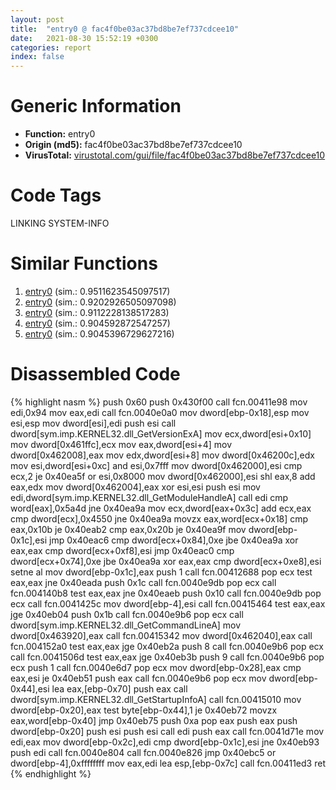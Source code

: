 ```yaml
---
layout: post
title:  "entry0 @ fac4f0be03ac37bd8be7ef737cdcee10"
date:   2021-08-30 15:52:19 +0300
categories: report
index: false
---
```


# Generic Information
- **Function:** entry0
- **Origin (md5):** fac4f0be03ac37bd8be7ef737cdcee10
- **VirusTotal:** [virustotal.com/gui/file/fac4f0be03ac37bd8be7ef737cdcee10][virustotal_ref]

# Code Tags
<span class="tag" id="LINKING">LINKING</span>
<span class="tag" id="SYSTEM-INFO">SYSTEM-INFO</span>


# Similar Functions

1. [entry0][similar_1_ref] (sim.: 0.9511623545097517)
2. [entry0][similar_2_ref] (sim.: 0.9202926505097098)
3. [entry0][similar_3_ref] (sim.: 0.9112228138517283)
4. [entry0][similar_4_ref] (sim.: 0.904592872547257)
5. [entry0][similar_5_ref] (sim.: 0.9045396729627216)


# Disassembled Code

{% highlight nasm %}
push 0x60
push 0x430f00
call fcn.00411e98
mov edi,0x94
mov eax,edi
call fcn.0040e0a0
mov dword[ebp-0x18],esp
mov esi,esp
mov dword[esi],edi
push esi
call dword[sym.imp.KERNEL32.dll_GetVersionExA]
mov ecx,dword[esi+0x10]
mov dword[0x461ffc],ecx
mov eax,dword[esi+4]
mov dword[0x462008],eax
mov edx,dword[esi+8]
mov dword[0x46200c],edx
mov esi,dword[esi+0xc]
and esi,0x7fff
mov dword[0x462000],esi
cmp ecx,2
je 0x40ea5f
or esi,0x8000
mov dword[0x462000],esi
shl eax,8
add eax,edx
mov dword[0x462004],eax
xor esi,esi
push esi
mov edi,dword[sym.imp.KERNEL32.dll_GetModuleHandleA]
call edi
cmp word[eax],0x5a4d
jne 0x40ea9a
mov ecx,dword[eax+0x3c]
add ecx,eax
cmp dword[ecx],0x4550
jne 0x40ea9a
movzx eax,word[ecx+0x18]
cmp eax,0x10b
je 0x40eab2
cmp eax,0x20b
je 0x40ea9f
mov dword[ebp-0x1c],esi
jmp 0x40eac6
cmp dword[ecx+0x84],0xe
jbe 0x40ea9a
xor eax,eax
cmp dword[ecx+0xf8],esi
jmp 0x40eac0
cmp dword[ecx+0x74],0xe
jbe 0x40ea9a
xor eax,eax
cmp dword[ecx+0xe8],esi
setne al
mov dword[ebp-0x1c],eax
push 1
call fcn.00412688
pop ecx
test eax,eax
jne 0x40eada
push 0x1c
call fcn.0040e9db
pop ecx
call fcn.004140b8
test eax,eax
jne 0x40eaeb
push 0x10
call fcn.0040e9db
pop ecx
call fcn.0041425c
mov dword[ebp-4],esi
call fcn.00415464
test eax,eax
jge 0x40eb04
push 0x1b
call fcn.0040e9b6
pop ecx
call dword[sym.imp.KERNEL32.dll_GetCommandLineA]
mov dword[0x463920],eax
call fcn.00415342
mov dword[0x462040],eax
call fcn.004152a0
test eax,eax
jge 0x40eb2a
push 8
call fcn.0040e9b6
pop ecx
call fcn.0041506d
test eax,eax
jge 0x40eb3b
push 9
call fcn.0040e9b6
pop ecx
push 1
call fcn.0040e6d7
pop ecx
mov dword[ebp-0x28],eax
cmp eax,esi
je 0x40eb51
push eax
call fcn.0040e9b6
pop ecx
mov dword[ebp-0x44],esi
lea eax,[ebp-0x70]
push eax
call dword[sym.imp.KERNEL32.dll_GetStartupInfoA]
call fcn.00415010
mov dword[ebp-0x20],eax
test byte[ebp-0x44],1
je 0x40eb72
movzx eax,word[ebp-0x40]
jmp 0x40eb75
push 0xa
pop eax
push eax
push dword[ebp-0x20]
push esi
push esi
call edi
push eax
call fcn.0041d71e
mov edi,eax
mov dword[ebp-0x2c],edi
cmp dword[ebp-0x1c],esi
jne 0x40eb93
push edi
call fcn.0040e804
call fcn.0040e826
jmp 0x40ebc5
or dword[ebp-4],0xffffffff
mov eax,edi
lea esp,[ebp-0x7c]
call fcn.00411ed3
ret 
{% endhighlight %}


[similar_1_ref]: /report/entry0@59aef7c08025d70f84c85db2092fc99e
[similar_2_ref]: /report/entry0@1123b7aa5760238fe93045e585b8234c
[similar_3_ref]: /report/entry0@de21a548b66aa6c0b17491b6a31e14fa
[similar_4_ref]: /report/entry0@0aa2d73a5300dff2412388945614b507
[similar_5_ref]: /report/entry0@6c5b0418e4a4c57d99cda47d2717045d
[virustotal_ref]: https://www.virustotal.com/gui/file/fac4f0be03ac37bd8be7ef737cdcee10